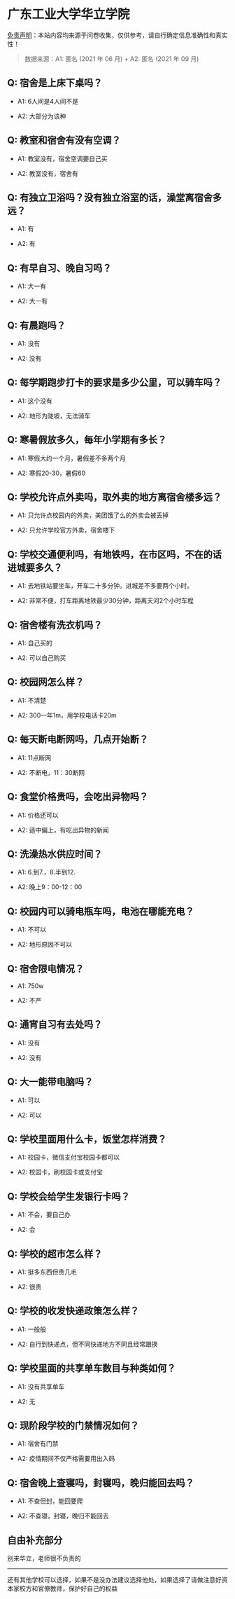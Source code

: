 # 广东工业大学华立学院

[免责声明](https://colleges.chat/#_3)：本站内容均来源于问卷收集，仅供参考，请自行确定信息准确性和真实性！

> 数据来源：A1: 匿名 (2021 年 06 月) + A2: 匿名 (2021 年 09 月)

## Q: 宿舍是上床下桌吗？

- A1: 6人间是4人间不是

- A2: 大部分为该种

## Q: 教室和宿舍有没有空调？

- A1: 教室没有，宿舍空调要自己买

- A2: 教室没有，宿舍有

## Q: 有独立卫浴吗？没有独立浴室的话，澡堂离宿舍多远？

- A1: 有

- A2: 有

## Q: 有早自习、晚自习吗？

- A1: 大一有

- A2: 大一有

## Q: 有晨跑吗？

- A1: 没有

- A2: 没有

## Q: 每学期跑步打卡的要求是多少公里，可以骑车吗？

- A1: 这个没有

- A2: 地形为陡坡，无法骑车

## Q: 寒暑假放多久，每年小学期有多长？

- A1: 寒假大约一个月，暑假差不多两个月

- A2: 寒假20-30，暑假60

## Q: 学校允许点外卖吗，取外卖的地方离宿舍楼多远？

- A1: 只允许点校园内的外卖，美团饿了么的外卖会被丢掉

- A2: 只允许学校官方外卖，宿舍楼下

## Q: 学校交通便利吗，有地铁吗，在市区吗，不在的话进城要多久？

- A1: 去地铁站要坐车，开车二十多分钟。进城差不多要两个小时。

- A2: 非常不便，打车距离地铁最少30分钟，距离天河2个小时车程

## Q: 宿舍楼有洗衣机吗？

- A1: 自己买的

- A2: 可以自己购买

## Q: 校园网怎么样？

- A1: 不清楚

- A2: 300一年1m，用学校电话卡20m

## Q: 每天断电断网吗，几点开始断？

- A1: 11点断网

- A2: 不断电，11：30断网

## Q: 食堂价格贵吗，会吃出异物吗？

- A1: 价格还可以

- A2: 适中偏上，有吃出异物的新闻

## Q: 洗澡热水供应时间？

- A1: 6.到7.，8.半到12.

- A2: 晚上9：00-12：00

## Q: 校园内可以骑电瓶车吗，电池在哪能充电？

- A1: 不可以

- A2: 地形原因不可以

## Q: 宿舍限电情况？

- A1: 750w

- A2: 不严

## Q: 通宵自习有去处吗？

- A1: 没有

- A2: 没有

## Q: 大一能带电脑吗？

- A1: 可以

- A2: 可以

## Q: 学校里面用什么卡，饭堂怎样消费？

- A1: 校园卡，微信支付宝校园卡都可以

- A2: 校园卡，刷校园卡或支付宝

## Q: 学校会给学生发银行卡吗？

- A1: 不会，要自己办

- A2: 会

## Q: 学校的超市怎么样？

- A1: 挺多东西但贵几毛

- A2: 很贵

## Q: 学校的收发快递政策怎么样？

- A1: 一般般

- A2: 自行到快递点，但不同快递地方不同且经常跟换

## Q: 学校里面的共享单车数目与种类如何？

- A1: 没有共享单车

- A2: 无

## Q: 现阶段学校的门禁情况如何？

- A1: 宿舍有门禁

- A2: 疫情期间不仅严格需要用出入码

## Q: 宿舍晚上查寝吗，封寝吗，晚归能回去吗？

- A1: 不查但封，能回要爬

- A2: 不查寝，封寝，晚归不能回去

## 自由补充部分

别来华立，老师很不负责的

***

还有其他学校可以选择，如果不是没办法建议选择他处，如果选择了请做注意好资本家校方和官僚教师，保护好自己的权益